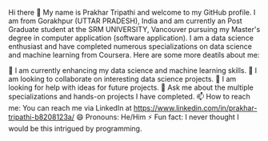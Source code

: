 Hi there 👋
My name is Prakhar Tripathi and welcome to my GitHub profile. I am from Gorakhpur (UTTAR PRADESH), India and am currently an Post Graduate student at the SRM UNIVERSITY, Vancouver pursuing my Master's degree in computer application (software application). I am a data science enthusiast and have completed numerous specializations on data science and machine learning from Coursera. Here are some more deatils about me:

🌱 I am currently enhancing my data science and machine learning skills.
👯 I am looking to collaborate on interesting data science projects.
🤔 I am looking for help with ideas for future projects.
💬 Ask me about the multiple specializations and hands-on projects I have completed.
📫 How to reach me: You can reach me via LinkedIn at https://www.linkedin.com/in/prakhar-tripathi-b8208123a/
😄 Pronouns: He/Him
⚡ Fun fact: I never thought I would be this intrigued by programming.
